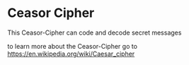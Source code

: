 # Ceasor Cipher

This Ceasor-Cipher can code and decode secret messages

to learn more about the Ceasor-Cipher go to https://en.wikipedia.org/wiki/Caesar_cipher
